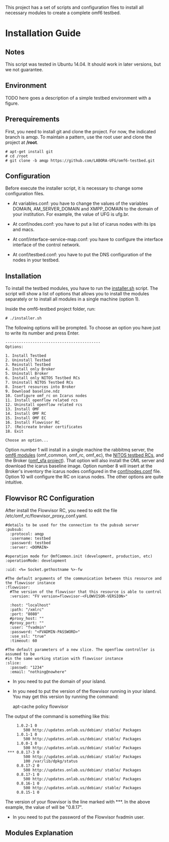 This project has a set of scripts and configuration files to install all necessary modules to create a complete omf6 testbed.

Installation Guide
==================

Notes
-----
This script was tested in Ubuntu 14.04. It should work in later versions, but we not guarantee.

Environment
-----------

TODO here goes a description of a simple testbed environment with a figure.

Prerequirements
---------------
First, you need to install git and clone the project. For now, the indicated branch is amqp. To maintain a pattern, use the root user and clone the project at **/root**.

    # apt-get install git
    # cd /root
    # git clone -b amqp https://github.com/LABORA-UFG/omf6-testbed.git

Configuration
-------------
Before execute the installer script, it is necessary to change some configuration files.

* At variables.conf: you have to change the values of the variables DOMAIN, AM_SERVER_DOMAIN and XMPP_DOMAIN to the domain of your institution. For example, the value of UFG is ufg.br.

* At conf/nodes.conf: you have to put a list of icarus nodes with its ips and macs.

* At conf/interface-service-map.conf: you have to configure the interface interface of the control network.

* At conf/testbed.conf: you have to put the DNS configuration of the nodes in your testbed.


Installation
------------
To install the testbed modules, you have to run the [installer.sh](installer.sh) script. The script will show a list of options that allows you to install the modules separately or to install all modules in a single machine (option 1).

Inside the omf6-testbed project folder, run:

    # ./installer.sh

The following options will be prompted. To choose an option you have just to write its number and press Enter.

    ------------------------------------------
    Options:
    
    1. Install Testbed
    2. Uninstall Testbed
    3. Reinstall Testbed
    4. Install only Broker
    5. Uninstall Broker
    6. Install only NITOS Testbed RCs
    7. Uninstall NITOS Testbed RCs
    8. Insert resources into Broker
    9. Download baseline.ndz
    10. Configure omf_rc on Icarus nodes
    11. Install openflow related rcs
    12. Uninstall openflow related rcs
    13. Install OMF
    14. Install OMF RC
    15. Install OMF EC
    16. Install Flowvisor RC
    17. (Re)create broker certificates
    18. Exit
    
    Choose an option...
    
Option number 1 will install in a single machine the rabbitmq server, the [omf6 modules](https://github.com/LABORA-UFG/omf) (omf_common, omf_rc, omf_ec), the [NITOS testbed RCs](https://github.com/LABORA-UFG/nitos_testbed_rc), and the Broker ([omf_sfa project](https://github.com/LABORA-UFG/omf_sfa)). That option will also install the OML server and download the icarus baseline image.
Option number 8 will insert at the Broker's inventory the icarus nodes configured in the [conf/nodes.conf](conf/nodes.conf) file. Option 10 will configure the RC on icarus nodes. The other options are quite intuitive.

Flowvisor RC Configuration
-------------------

After install the Flowvisor RC, you need to edit the file /etc/omf_rc/flowvisor_proxy_conf.yaml. 

    #details to be used for the connection to the pubsub server
    :pubsub:
      :protocol: amqp
      :username: testbed
      :password: testbed
      :server: <DOMAIN>
    
    #operation mode for OmfCommon.init (development, production, etc)
    :operationMode: development
    
    :uid: <%= Socket.gethostname %>-fw
    
    #The default arguments of the communication between this resource and the flowvisor instance
    :flowvisor:
      #The version of the flowvisor that this resource is able to control
      :version: "FV version=flowvisor-<FLOWVISOR-VERSION>"
    
      :host: "localhost"
      :path: "/xmlrc"
      :port: "8080"
      #proxy_host: ""
      #proxy_port: ""
      :user: "fvadmin"
      :password: "<FVADMIN-PASSWORD>"
      :use_ssl: "true"
      :timeout: 60
    
    #The default parameters of a new slice. The openflow controller is assumed to be
    #in the same working station with flowvisor instance
    :slice:
      :passwd: "1234"
      :email: "nothing@nowhere"

* In <DOMAIN> you need to put the domain of your island.
* In <FLOWVISOR-VERSION> you need to put the version of the flowvisor running in your island. You may get this version by running the command:
  
  
    apt-cache policy flowvisor

The output of the command is something like this:

         1.0.2-1 0
            500 http://updates.onlab.us/debian/ stable/ Packages
         1.0.1-1 0
            500 http://updates.onlab.us/debian/ stable/ Packages
         1.0.0-1 0
            500 http://updates.onlab.us/debian/ stable/ Packages
     *** 0.8.17-3 0
            500 http://updates.onlab.us/debian/ stable/ Packages
            100 /var/lib/dpkg/status
         0.8.17-2 0
            500 http://updates.onlab.us/debian/ stable/ Packages
         0.8.17-1 0
            500 http://updates.onlab.us/debian/ stable/ Packages
         0.8.16-1 0
            500 http://updates.onlab.us/debian/ stable/ Packages
         0.8.15-1 0

The version of your flowvisor is the line marked with ***. In the above example, the value of <FLOWVISOR-VERSION> will be "0.8.17". 

* In <FVADMIN-PASSWORD> you need to put the password of the Flowvisor fvadmin user.

Modules Explanation
-------------------
